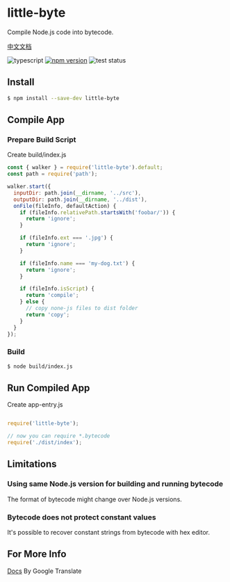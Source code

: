 # little-byte

Compile Node.js code into bytecode.

[中文文档](./README.zhCN.md)

![typescript](https://img.shields.io/npm/types/scrub-js.svg)
[![npm version](https://badge.fury.io/js/little-byte.svg)](https://www.npmjs.com/package/little-byte)
![test status](https://github.com/nihiue/little-byte/actions/workflows/test.yaml/badge.svg)

## Install

```bash
$ npm install --save-dev little-byte
```

## Compile App

### Prepare Build Script

Create build/index.js

```javascript
const { walker } = require('little-byte').default;
const path = require('path');

walker.start({
  inputDir: path.join(__dirname, '../src'),
  outputDir: path.join(__dirname, '../dist'),
  onFile(fileInfo, defaultAction) {
    if (fileInfo.relativePath.startsWith('foobar/')) {
      return 'ignore';
    }

    if (fileInfo.ext === '.jpg') {
      return 'ignore';
    }

    if (fileInfo.name === 'my-dog.txt') {
      return 'ignore';
    }

    if (fileInfo.isScript) {
      return 'compile';
    } else {
      // copy none-js files to dist folder
      return 'copy';
    }
  }
});
```

### Build

```bash
$ node build/index.js
```

## Run Compiled App

Create app-entry.js

```javascript

require('little-byte');

// now you can require *.bytecode
require('./dist/index');

```

## Limitations

### Using same Node.js version for building and running bytecode

The format of bytecode might change over Node.js versions.

### Bytecode does not protect constant values

It's possible to recover constant strings from bytecode with hex editor.


## For More Info

[Docs](https://translate.google.com/translate?js=n&sl=chinese&tl=en&u=https://github.com/Nihiue/little-byte-demo) By Google Translate

